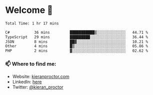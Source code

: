 # Welcome 🦘

<!--START_SECTION:waka-->

```txt
Total Time: 1 hr 17 mins

C#           36 mins         ███████████▒░░░░░░░░░░░░░   44.71 %
TypeScript   29 mins         █████████░░░░░░░░░░░░░░░░   36.44 %
JSON         8 mins          ██▓░░░░░░░░░░░░░░░░░░░░░░   10.21 %
Other        4 mins          █▒░░░░░░░░░░░░░░░░░░░░░░░   05.86 %
PHP          2 mins          ▓░░░░░░░░░░░░░░░░░░░░░░░░   02.62 %
```

<!--END_SECTION:waka-->

### 📫 Where to find me:

-   Website: [kieranproctor.com](https://kieranproctor.com/)
-   LinkedIn: [here](https://www.linkedin.com/in/kieran-proctor-086b5a159/)
-   Twitter: [@kieran_proctor](https://twitter.com/kieran_proctor)
